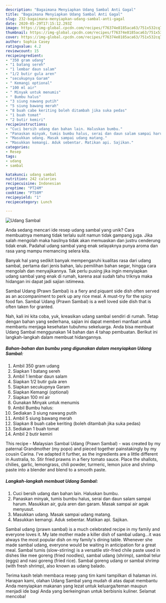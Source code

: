 ```yaml
---
description: "Bagaimana Menyiapkan Udang Sambal Anti Gagal"
title: "Bagaimana Menyiapkan Udang Sambal Anti Gagal"
slug: 232-bagaimana-menyiapkan-udang-sambal-anti-gagal
date: 2020-05-29T17:15:12.293Z
image: https://img-global.cpcdn.com/recipes/f76374e8185aca63/751x532cq70/udang-sambal-foto-resep-utama.jpg
thumbnail: https://img-global.cpcdn.com/recipes/f76374e8185aca63/751x532cq70/udang-sambal-foto-resep-utama.jpg
cover: https://img-global.cpcdn.com/recipes/f76374e8185aca63/751x532cq70/udang-sambal-foto-resep-utama.jpg
author: Sophia Casey
ratingvalue: 4.2
reviewcount: 15
recipeingredient:
- "350 gram udang"
- "1 batang sereh"
- "1 lembar daun salam"
- "1/2 butir gula aren"
- "secukupnya Garam"
- " Kemangi optional"
- "100 ml air"
- " Minyak untuk menumis"
- " Bumbu halus"
- "3 siung nawang putih"
- "5 siung bawang merah"
- "8 buah cabe keriting boleh ditambah jika suka pedas"
- "1 buah tomat"
- "2 butir kemiri"
recipeinstructions:
- "Cuci bersih udang dan bahan lain. Haluskan bumbu."
- "Panaskan minyak, tumis bumbu halus, serai dan daun salam sampai harum. Masukkan air, gula aren dan garam. Masak sampai air agak menyusut."
- "Masukkan udang. Masak sampai udang matang."
- "Masukkan kemangi. Aduk sebentar. Matikan api. Sajikan."
categories:
- Resep
tags:
- udang
- sambal

katakunci: udang sambal 
nutrition: 242 calories
recipecuisine: Indonesian
preptime: "PT24M"
cooktime: "PT58M"
recipeyield: "1"
recipecategory: Lunch

---
```



![Udang Sambal](https://img-global.cpcdn.com/recipes/f76374e8185aca63/751x532cq70/udang-sambal-foto-resep-utama.jpg)

Anda sedang mencari ide resep udang sambal yang unik? Cara membuatnya memang tidak terlalu sulit namun tidak gampang juga. Jika salah mengolah maka hasilnya tidak akan memuaskan dan justru cenderung tidak enak. Padahal udang sambal yang enak selayaknya punya aroma dan rasa yang mampu memancing selera kita.

Banyak hal yang sedikit banyak mempengaruhi kualitas rasa dari udang sambal, pertama dari jenis bahan, lalu pemilihan bahan segar, hingga cara mengolah dan menyajikannya. Tak perlu pusing jika ingin menyiapkan udang sambal yang enak di rumah, karena asal sudah tahu triknya maka hidangan ini dapat jadi sajian istimewa.

Sambal Udang (Prawn Sambal) is a fiery and piquant side dish often served as an accompaniment to perk up any rice meal. A must-try for the spicy food fan. Sambal Udang (Prawn Sambal) is a well loved side dish that is often taken for granted.


Nah, kali ini kita coba, yuk, kreasikan udang sambal sendiri di rumah. Tetap dengan bahan yang sederhana, sajian ini dapat memberi manfaat untuk membantu menjaga kesehatan tubuhmu sekeluarga. Anda bisa membuat Udang Sambal menggunakan 14 bahan dan 4 tahap pembuatan. Berikut ini langkah-langkah dalam membuat hidangannya.

<!--inarticleads1-->

##### Bahan-bahan dan bumbu yang digunakan dalam menyiapkan Udang Sambal:

1. Ambil 350 gram udang
1. Siapkan 1 batang sereh
1. Ambil 1 lembar daun salam
1. Siapkan 1/2 butir gula aren
1. Siapkan secukupnya Garam
1. Siapkan  Kemangi (optional)
1. Siapkan 100 ml air
1. Gunakan  Minyak untuk menumis
1. Ambil  Bumbu halus:
1. Sediakan 3 siung nawang putih
1. Ambil 5 siung bawang merah
1. Siapkan 8 buah cabe keriting (boleh ditambah jika suka pedas)
1. Sediakan 1 buah tomat
1. Ambil 2 butir kemiri


This recipe - Malaysian Sambal Udang (Prawn Sambal) - was created by my paternal Grandmother (my popo) and pieced together painstakingly by my cousin Carina. I&#39;ve adapted it further, as the ingredients are a little different in Australia, to. Stir fried prawns in a fiery tomato sauce. Place the shallots, chilies, garlic, lemongrass, chili powder, turmeric, lemon juice and shrimp paste into a blender and blend to a smooth paste. 

<!--inarticleads2-->

##### Langkah-langkah membuat Udang Sambal:

1. Cuci bersih udang dan bahan lain. Haluskan bumbu.
1. Panaskan minyak, tumis bumbu halus, serai dan daun salam sampai harum. Masukkan air, gula aren dan garam. Masak sampai air agak menyusut.
1. Masukkan udang. Masak sampai udang matang.
1. Masukkan kemangi. Aduk sebentar. Matikan api. Sajikan.


Sambal udang (prawn sambal) is a much celebrated recipe in my family and everyone loves it. My late mother made a killer dish of sambal udang…it was always the most popular dish on my family&#39;s dining table. Whenever she made sambal udang, everyone would be waiting in anticipation for a great meal. Sambal tumis (slow-stirring) is a versatile stir-fried chile paste used in dishes like mee goreng (fried noodles), sambal udang (shrimp), sambal telur (eggs) and nasi goreng (fried rice). Sambal goreng udang or sambal shrimp (with fresh shrimp), also known as udang balado. 

Terima kasih telah membaca resep yang tim kami tampilkan di halaman ini. Harapan kami, olahan Udang Sambal yang mudah di atas dapat membantu Anda menyiapkan makanan yang lezat untuk keluarga/teman maupun menjadi ide bagi Anda yang berkeinginan untuk berbisnis kuliner. Selamat mencoba!

